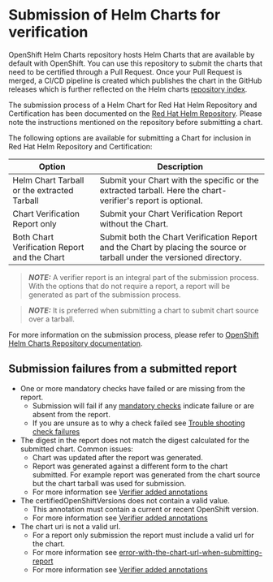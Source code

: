 # Submission of Helm Charts for verification

OpenShift Helm Charts repository hosts Helm Charts that are available by default with OpenShift. You can use this repository to submit the charts that need to be certified through a Pull Request. Once your Pull Request is merged, a CI/CD pipeline is created which publishes the chart in the GitHub releases which is further reflected on the Helm charts [repository index](http://charts.openshift.io/).

The submission process of a Helm Chart for Red Hat Helm Repository and Certification has been documented on the [Red Hat Helm Repository](https://github.com/openshift-helm-charts/charts). Please note the instructions mentioned on the repository before submitting a chart.

The following options are available for submitting a Chart for inclusion in Red Hat Helm Repository and Certification: 

| Option                                       | Description                                                                                                             |
|----------------------------------------------|-------------------------------------------------------------------------------------------------------------------------|
| Helm Chart Tarball or the extracted Tarball  | Submit your Chart with the specific or the extracted tarball. Here the chart-verifier's report is optional.             |
| Chart Verification Report only               | Submit your Chart Verification Report without the Chart.                                                                |
| Both Chart Verification Report and the Chart | Submit both the Chart Verification Report and the Chart by placing the source or tarball under the versioned directory. |

> **_NOTE:_**  A verifier report is an integral part of the submission process. With the options that do not require a report, a report will be generated as part of the submission process.

> **_NOTE:_**  It is preferred when submitting a chart to submit chart source over a tarball. 

For more information on the submission process, please refer to [OpenShift Helm Charts Repository documentation](https://github.com/openshift-helm-charts/charts/blob/main/docs/README.md).

## Submission failures from a submitted report

- One or more mandatory checks have failed or are missing from the report. 
  - Submission will fail if any [mandatory checks](./helm-chart-checks.md#default-set-of-checks-for-a-helm-chart) indicate failure or are absent from the report.
  - If you are unsure as to why a check failed see [Trouble shooting check failures](./helm-chart-troubleshooting.md#trouble-shooting-check-failures)  
- The digest in the report does not match the digest calculated for the submitted chart. Common issues:
  - Chart was updated after the report was generated.
  - Report was generated against a different form to the chart submitted. For example report was generated from the chart source but the chart tarball was used for submission.
  - For more information see [Verifier added annotations](./helm-chart-annotations.md#verifier-added-annotations)  
- The certifiedOpenShiftVersions does not contain a valid value.
  - This annotation must contain a current or recent OpenShift version. 
  - For more information see [Verifier added annotations](./helm-chart-annotations.md#verifier-added-annotations)
- The chart uri is not a valid url. 
    - For a report only submission the report must include a valid url for the chart.
    - For more information see [error-with-the-chart-url-when-submitting-report](https://github.com/openshift-helm-charts/charts/blob/main/docs/README.md#error-with-the-chart-url-when-submitting-report)
    - For more information see [Verifier added annotations](./helm-chart-annotations.md#verifier-added-annotations)
   